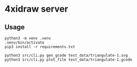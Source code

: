 # 4xidraw server

## Usage

```
python3 -m venv .venv
.venv/bin/activate
pip3 install -r requirements.txt

python3 src/cli.py gen_gcode test_data/triangulate-1.svg
python3 src/cli.py plot_file test_data/triangulate-1.gcode
```